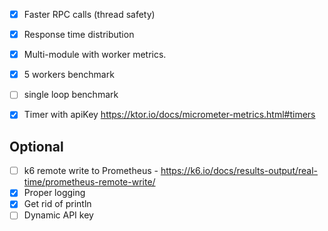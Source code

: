 - [x] Faster RPC calls (thread safety)
- [x] Response time distribution
- [x] Multi-module with worker metrics.
- [x] 5 workers benchmark
- [ ] single loop benchmark
- [x] Timer with apiKey https://ktor.io/docs/micrometer-metrics.html#timers


## Optional
- [ ] k6 remote write to Prometheus - https://k6.io/docs/results-output/real-time/prometheus-remote-write/
- [x] Proper logging
- [x] Get rid of println
- [ ] Dynamic API key
